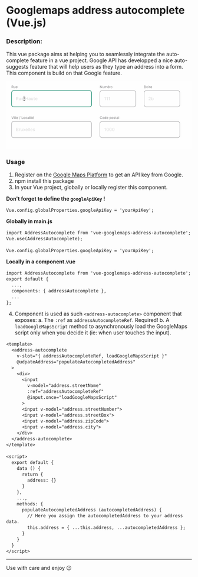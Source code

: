 # Googlemaps address autocomplete (Vue.js)

### Description:
This vue package aims at helping you to seamlessly integrate the auto-complete feature in a vue project.
Google API has developped a nice auto-suggests feature that will help users as they type an address into a form.
This component is build on that Google feature.

![Demo](./assets/google-maps-address-autocomplete-demo.gif)

### Usage
1. Register on the [Google Maps Platform](https://developers.google.com/maps/documentation/javascript/places-autocomplete) to get an API key from Google.
2. npm install this package
3. In your Vue project, globally or locally register this component.

  **Don't forget to define the `googleApiKey` !**
  ```
  Vue.config.globalProperties.googleApiKey = 'yourApiKey';
  ```

  **Globally in main.js**
  ```
  import AddressAutocomplete from 'vue-googlemaps-address-autocomplete';
  Vue.use(AddressAutocomplete);

  Vue.config.globalProperties.googleApiKey = 'yourApiKey';
  ```

  **Locally in a component.vue**
  ```
  import AddressAutocomplete from 'vue-googlemaps-address-autocomplete';
  export default {
    ...,
    components: { addressAutocomplete },
    ...
  };
  ```

4. Component is used as such
  `<address-autocomplete>` component that exposes:
    a. The `:ref` as `addressAutocompleteRef`. Required!
    b. A `loadGoogleMapsScript` method to asynchronously load the GoogleMaps script only when you decide it (ie: when user touches the input).
  ```
  <template>
    <address-autocomplete
      v-slot="{ addressAutocompleteRef, loadGoogleMapsScript }"
      @udpateAddress="populateAutocompletedAddress"
    >
      <div>
        <input
          v-model="address.streetName"
          :ref="addressAutocompleteRef"
          @input.once="loadGoogleMapsScript"
        >
        <input v-model="address.streetNumber">
        <input v-model="address.streetBox">
        <input v-model="address.zipCode">
        <input v-model="address.city">
      </div>
    </address-autocomplete>
  </template>

  <script>
    export default {
      data () {
        return {
          address: {}
        }
      },
      ...,
      methods: {
        populateAutocompletedAddress (autocompletedAddress) {
          // Here you assign the autocompletedAddress to your address data.
          this.address = { ...this.address, ...autocompletedAddress };
        }
      }
    }
  </script>
  ```

___

Use with care and enjoy 😉
